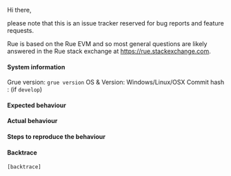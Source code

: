 Hi there,

please note that this is an issue tracker reserved for bug reports and feature requests.

Rue is based on the Rue EVM and so most general questions are likely answered in the Rue stack exchange at https://rue.stackexchange.com.

#### System information

Grue version: `grue version`
OS & Version: Windows/Linux/OSX
Commit hash : (if `develop`)

#### Expected behaviour


#### Actual behaviour


#### Steps to reproduce the behaviour


#### Backtrace

````
[backtrace]
````
